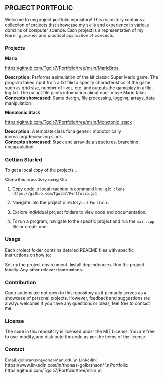 <h2>PROJECT PORTFOLIO</h2>

Welcome to my project portfolio repository! This repository contains a collection of projects that showcase my skills and experience in various domains of computer science. Each project is a representation of my learning journey and practical application of concepts.





<h3>Projects</h3>

**Mario**

https://github.com/Tgolb7/Portfolio/tree/main/MarioBros

**Description:** Performs a simulation of the hit classic Super Mario game. The program takes input from a txt file to specify characteristics of the game such as grid size, number of lives, etc. and outputs the gameplay in a file, log.txt. The output file prints information about each move Mario takes.
<br>
**Concepts showcased:** Game design, file processing, logging, arrays, data manipulation



**Monotonic Stack**

https://github.com/Tgolb7/Portfolio/tree/main/Monotonic_stack

**Description:** A template class for a generic monotonically increasing/decreasing stack.
<br>
**Concepts showcased:** Stack and array data structures, branching, encapsulation





<h3>Getting Started</h3>

To get a local copy of the projects...

Clone this repository using Git:

1. Copy code to local machine in command line:
`git clone https://github.com/Tgolb7/Portfolio.git`

2. Navigate into the project directory:
`cd Portfolio`

3. Explore individual project folders to view code and documentation.
4. To run a program, navigate to the specific project and run the `main.cpp` file or create one.




<h3>Usage</h3>

Each project folder contains detailed README files with specific instructions on how to:


Set up the project environment.
Install dependencies.
Run the project locally.
Any other relevant instructions.





<h3>Contribution</h3>
Contributions are not open to this repository as it primarily serves as a showcase of personal projects. However, feedback and suggestions are always welcome! If you have any questions or ideas, feel free to contact me.





<h3>License</h3>
The code in this repository is licensed under the MIT License. You are free to use, modify, and distribute the code as per the terms of the license.



<h3>Contact</h3>
Email: golbranson@chapman.edu \n
LinkedIn: https://www.linkedin.com/in/thomas-golbranson/ \n
Portfolio: https://github.com/Tgolb7/Portfolio/tree/main \n
